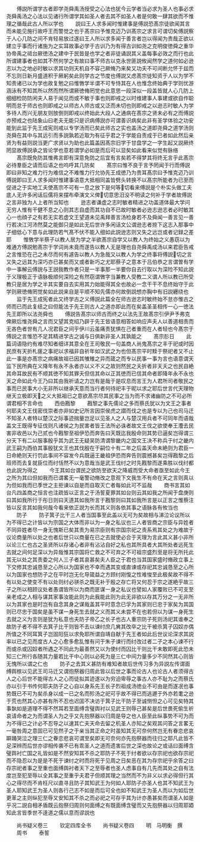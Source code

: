 <!-- { "loadSidebar": true } -->
　　傅説所谓学古者即学尧舜禹汤授受之心法也犹今云学者当必求为圣人也事必求尧舜禹汤之心法以见诸行所谓学其如圣人者去其不如圣人者是何敢一肆其欲而不惟理之循哉此古人所以学也
　　説曰王人求多闻时惟建事是傅説恐髙宗徒欲闻其言而未能见施行故呼王而警觉之也于髙宗曰予惟克迈乃训髙宗之求言可谓切矣傅説察于人心几防之间不肯轻易放过遂曰王人所以求多闻于善言者岂以得闻为贵哉正欲以建立乎事而行诸施为之实耳故事必学于古训乃为有得古训如尧之克明俊徳舜之重华协帝禹之祗台厥徳汤之建中于民皆是也学之者非徒诵説其义盖每事必效之而行也此所谓建事者也如其不然何学之有故曰事不师古以克永世匪説攸闻然学之道何如必逊志以为之地必时敏以求其功则天机自不容己厥脩乃来矣又功夫不可间断允怀于兹而不忘则日新月盛道积于厥躬矣此则学古之节度也傅説又虑髙宗徒知资于人以为学不知责诸已以为学也故复勉之曰惟斆学半谓不可专恃其在人也惟念终始典于学则优游涵泳有不知其所以然而然所谓厥徳脩罔觉也此意思一段深似一段盖皆就人心几防上细细检防防闲夫人易于闻见而或不敏于事也则即戒之以时维建事人事建或欲自作聪明而怠于师古也则即戒之以师古人师古或又泛而未切也则即戒之以逊志时敏人为学多待人而兴无朋友则放倒则即戒以终始此大段人之通病在髙宗之贤未必有之而傅説亦预戒之也陆象山曰老夫无能只是识病傅説亦可谓善识病矣此非有圣学体验之功安能到此监于先王成宪则戒以专学汤而已矣此师古之实也盖汤之道即尧舜之道学汤则尧舜在其中与其远引而多説孰若近取为有征乎君之于学能自责成于已者如此然后亲贤为有益则説当更广求贤以为助也此篇盖因髙宗旧学于甘盘学之一字生起又説厥终罔显故傅説承之皆论学也意若谓学必如是而后可以显矣如此看来似觉有脉络
　　髙宗既免防其惟弗言即有深意免防之后宜有言矣若不得梦其将终无言乎此髙宗必待羣臣之请而后语之也呜呼其几防矣
　　髙宗曰惟不良于言予罔闻于行而傅説即曰非知之难力行为难信之不难惟力行允协先王成徳乃为贵耳髙宗曰予惟克迈乃训傅説即曰王人求多闻时惟建事语意大抵相同盖皆劈头转换不以髙宗所能者为已至而促进之于实地工夫使髙宗不可有一息之放下是何等切看来傅説是个朴实头做工夫底人无许多闲话后儒将来摆布牵演文义俾切意思汨没不明读之何补于学者故傅説之言非独为人上者所当知也
　　逊志者谦虚之志时敏者精进之功盖道体最大学问无穷人惟有干健不息之心则其志自虚而其功自不已故时敏者必逊志逊志者必时敏其心一也顔子之有若无实若虚文王望道未见禹拜善言汤检身若不及舜闻一善言见一善行若决江河沛然莫之能御只是如此无后世许多闲话文公谓逊志者捺下这志入那事中子细低心下意与此理防若气髙不伏不能入细如此説逊志则又失之远岂或者记録之差耶
　　惟斆学半蔡子以教人居为学之半欲髙宗自学又以教人为终始之义愚窃以为难通方傅説勉髙宗于学词尚未竟而遂告以教人无是理也自尧舜禹成汤以来君臣告戒之言惟恐在己之未尽而何有遽告以教人为急哉又以教人为学之终事将傅説切之言又失之远其为深巧亦已甚矣而又或者新巧之尤耶蔡子之意本于吕伯恭之言谓曽有学中一事解云傅説与王説我教作者只是一半事那一半要你自去行取以为深险不知此説于义理极正于语脉极顺何深险之有然窃谓斆字当兼教人受教二义谓人所以教已所受教只是居为学之半其实要自去实用其力始能得其全也故必一念干干不息终始守于此学则厥徳脩罔觉矣如此説来自是平顺不知先儒亦何故倒説想亦胸中有旧説纒绕也
　　监于先王成宪者此又终学古之义傅説此篇全在师古逊志时敏终始不怠亦惟古之师而已而此复结之曰但能法于先王则古人之道亦即此而在矣盖圣圣相传一心一徳法先王即所以法尧舜也
　　傅説告髙宗以师古而终之以法先王故髙宗引伊尹予弗克俾厥后惟尧舜之言而又望其克绍乃辟于先王皆语意相答如响应声夫人以善道相责而无吝色者世有几人况君臣之间乎伊川云虽痛责犹惧在己者重而在人者轻也今髙宗于傅説之言惟恐不足其精进学古之诚与日俱新非圣人其孰能之
　　髙宗肜日
　　此篇词语隐约有难尽知者细详其意全在王司敬民一句盖商人尚鬼髙宗之丰于祀或时因民庶有天折札瘥之事祀以求福非自祈年如汉武之为也但髙宗平时黩于祭祀者又不止此一事是亦髙宗之病痛故祖已因其雊雉之异而箴之而专以民事一事为言也语意谓天监下民所典在义降年有永不永者亦以义不义之故则然民之夭折者非天夭之也民自絶其命耳故民有不顺其徳不知其罪夭但信其命以正其徳而已信其命者即降年永不永也天之命如此今王乃曰其由我祈请之力岂有是哉于是叹息而言王为人君所司者敬民之事而已民事大小无非所以继承天意而当行者何待祀丰于昵以求之耶后世言代天理物继天立极即天之义大抵祖已之意欲髙宗尽其民事之当为而不求诸幽防之不可必所谓君相不言命也
　　西伯戡黎
　　戡黎之事先儒论之多而蔡氏犹以为文王之事者何耶夫文王伐密伐崇者亦非如史记所言因崇侯虎之譛而伐之也是专以为己也司马迁不知圣人者特以楚汉之际事迹揣量岂足以见圣人之人与楚汉用兵者不可同年而语哉盖文王既得专征伐则凡诸侯之为民害者皆王法所必诛者故文王伐之欲使奉王灋去民害非收邑以为己贰也今戡黎至祖伊恐而奔告曰天既迄我殷命则其势已逼矣岂得谓三分天下有二以服事殷乎其为武王无疑吴防清谓黎畿内之国文王决不称兵于纣之畿内武王嗣为西伯其事殷犹文王也其伐殷在于嗣位十有二年之后盖天命未絶则为君臣一日命絶则天行罚此事间不容发今兵既逼王畿祖伊恐而奔告则震撼甚矣岂得戡黎之后班师而去复就臣位而纣恬然不以为意哉当是武王伐纣之时先戡黎而遂乘胜以伐纣都也此説为得之
　　今王其如台谓民之欲防至欲天之降威而受大命者亟至如此今王之所为其曰但如我而已谓畧无一毫警动脩改之意观下文我生不有命在天之言则真以为但如我而已季世之主拒谏以自是而自取灭亡者每如此可不监哉
　　商书言其如台凡四盖商之恒言也注疏皆以正言之于汤誓夏罪其如台则云其如我之所闻于盘庚则曰其如我所行于彤日则曰天道其如我所言于戡黎则曰其如我所言是以正言之惟蔡注皆以反言其如我何哉今看来依正説为长而其义则各依其事之语脉各有攸当也
　　防子
　　防子箕子比干三人者当国事至此盖以无可为矣故相与涕泣论议所以为不得已之计皆以为宗国之大体而非以为一身之私议也三人者皆商之宗臣与异姓者不同异姓者尽一身无愧斯已矣其责为易宗臣则有宗国宗祀之责系焉其处之为难故于议论商量所以处之也者后世只以商量在已之去就使必合于天理为言此其义甚小非所以论三仁也古之圣贤所以存诸心者非有沾沾自好之私也其所具者大其所处者远死生去就之间何足深以为异哉惟其宗国将亡救之不可弃之不可祖宗盛烈至是将无所托此其无以处之其责委之何人三子者其哀甚矣夫人臣之于君也当其国家盛时脩政立事上下交修其忠诚恳至之心所以为国家也不幸而遇其变或直谏或存祀其忠诚恳至之心所以为国家也想防子之在平时岂无化导箴益之方顾纣刚愎之性难悛至此极矣故不得不有以处之使变不有以处则纣必骈杀之既无补于殷之存亡将又何忍于宗之遂絶乎故三子之所以相顾议处者愚谓皆所以为商而匪谋一身之私议也譬如人家覆败已不可支至亲老成之人相与谋其家事汝能此则为此我能此则为此无非欲以存其万分之一无非所以为其家也是时岂有自念其身之谋哉盖其平时意念已孚为其家则已忠于家矣为其国则已尽忠于国矣是虽不谋一身死生去就之义而其义未尝不在也若但以为谋一身死生去就之义为言则是犹为私意也夫防子帝乙之长子也古人重宗防子死则汤祀其谁奉之故防子者不得不去箕子比干则皆不去以谏纣庶几兾其改卒之比干被杀箕子囚奴亦偶所值之不同耳箕子岂固阳狂以求免耶所谓自靖自献于先王者如此后世议论深求其説率以已之见而度古人之心愈多愈乱惟有问于朱子谏行而纣改过者二子之本心谏不行而或杀或囚奴者所遇之不同此为最善然又以为使纣而囚比干则比干未敢即死此恐未知三仁所行各随其力量若比干中心则以必死为是三仁中间力量多少不同然其心则皆无愧所以谓之仁也
　　防子之去其义甚防有难知者故后世传习多为异説左传谓面缚舆榇以见武王司马迁又谓抱祭器归周此皆以后世之事而论古人也论古人者须得古人之心后世不能得古人之心而徒拟其迹遂以为穷迫卑辱之事古人亦不耻为之而蔡氏亦以引于书传何耶夫防子之心自以身系先王长子烈祖成汤徳业不可由是而遂冺也事势既已不可为矣杀身以成一已之名而殄汤之祀可乎故不得已而逃遯于外亦若耄之逊于荒也然其心亦甚有所不忍也迟囬不决访于箕子比干防子至诚恻怛之心可见矣特其事埶如是道理不得不然耳若至面缚含璧舆衬以见武王则辱己甚矣是后世畏死偷生祈哀请命者之为而谓圣人为之乎又先抱祭器以归周是导之也人臣至此纵事势不可为而为不得已之计必不忍导之以速其亡夫天命去留之机圣人亦知之矣观其问答之言畧无一毫咎周之意固已可见然子之于亲当其正命之时虽知其无可奈何然岂无有眷恋悲哀躃踊哭泣之理三仁之眷恋悲哀可谓至矣即无可奈何亦先抱祭器而往归之耶凡此皆不足深辨而后世亦谬相传袭不已有乖圣人之道而遗害后世之深也故论之或诘曰面缚含璧舆衬亡国之礼皆如是不然安知其不杀之耶防子不死于纣者欲以存宗祀也欲存宗祀而不隐忍以为是是不死于谏纣之时而将死于见周之日矣恶在其为存宗祀乎余答之曰存宗祀者事之至重也面缚舆衬者天下之至辱者也圣人虑事自有几先而其处之自有法度岂至犯至辱以全其事之至重乎夫君子但顺其理之当然而不为非义以求必得但行其心之得尽而不肯枉尺以直寻且防子其知武王为何如人耶防子亦圣人也其不知武王为圣人耶知武王为圣人则各行己志不如是而后可全也如不知武王为圣人而以为如后世更革之主则纵犯至辱又安知其不杀之而必祀之可存乎其为计亦愚甚矣而谓圣人如是乎况二説自相矛盾既云抱祭归周则何面缚之有既面缚含璧而又先抱祭器以归周耶廼知此言皆季世不逹道之儒以意而谬説也

　　尚书疑义卷三
　　钦定四库全书
　　尚书疑义卷四
　　明　马明衡　撰
　　周书
　　泰誓
